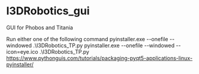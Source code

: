 # I3DRobotics_gui
GUI for Phobos and Titania

Run either one of the following command
pyinstaller.exe --onefile --windowed .\I3DRobotics_TP.py
pyinstaller.exe --onefile --windowed --icon=eye.ico .\I3DRobotics_TP.py
https://www.pythonguis.com/tutorials/packaging-pyqt5-applications-linux-pyinstaller/
